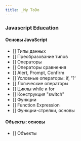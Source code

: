 ```yaml
---
title: _My ToDo
---
```


### Javascript Education
#### Основы JavaScript
- [] Типы данных
- [] Преобразование типов
- [] Операторы
- [] Операторы сравнения
- [] Alert, Prompt, Confirm
- [] Условные операторы: if, '?'
- [] Логические операторы
- [] Циклы while и for
- [] Конструкция "switch"
- [] Функции  
- [] Function Expression
- [] Функции-стрелки, основы 

#### Объекты: основы
- [] Объекты
